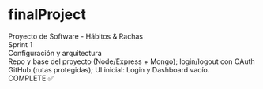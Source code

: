 # finalProject

Proyecto de Software - Hábitos &amp; Rachas  
Sprint 1  
Configuración y arquitectura  
Repo y base del proyecto (Node/Express + Mongo); login/logout con OAuth GitHub (rutas protegidas); UI inicial: Login y Dashboard vacío.  
COMPLETE ✅
